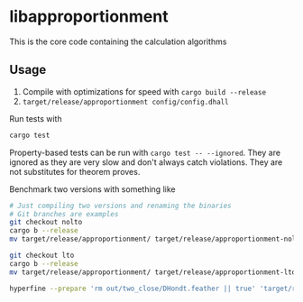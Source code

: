 # libapproportionment

This is the core code containing the calculation algorithms

## Usage

1. Compile with optimizations for speed with `cargo build --release`
2. `target/release/approportionment config/config.dhall`

Run tests with

```sh
cargo test
```
Property-based tests can be run with `cargo test -- --ignored`. They are ignored as they are very slow and don't always catch violations. They are not substitutes for theorem proves.

Benchmark two versions with something like

```sh
# Just compiling two versions and renaming the binaries
# Git branches are examples
git checkout nolto
cargo b --release
mv target/release/approportionment/ target/release/approportionment-nolto

git checkout lto
cargo b --release
mv target/release/approportionment/ target/release/approportionment-lto

hyperfine --prepare 'rm out/two_close/DHondt.feather || true' 'target/release/approportionment-{name} config/config.dhall' -L name lto,nolto
```


